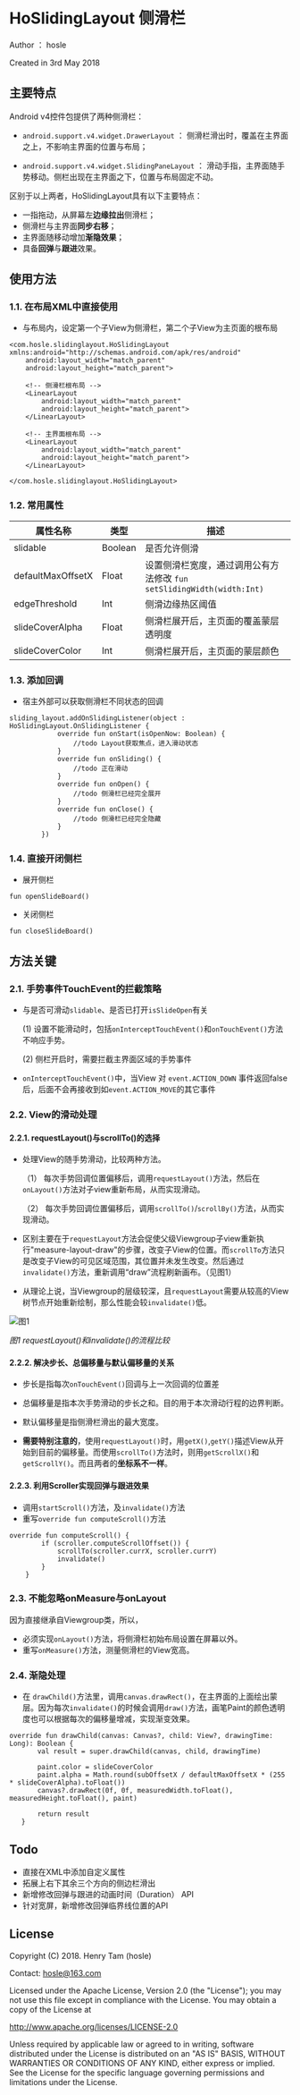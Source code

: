 # HoSlidingLayout 侧滑栏

Author ： hosle

Created in 3rd May 2018 

## 主要特点

Android v4控件包提供了两种侧滑栏：

* ```android.support.v4.widget.DrawerLayout``` ： 侧滑栏滑出时，覆盖在主界面之上，不影响主界面的位置与布局；

* ```android.support.v4.widget.SlidingPaneLayout``` ： 滑动手指，主界面随手势移动。侧栏出现在主界面之下，位置与布局固定不动。

区别于以上两者，HoSlidingLayout具有以下主要特点：

* 一指拖动，从屏幕左**边缘拉出**侧滑栏；
* 侧滑栏与主界面**同步右移**；
* 主界面随移动增加**渐隐效果**；
* 具备**回弹**与**跟进**效果。

## 使用方法


### 1.1. 在布局XML中直接使用
* 与布局内，设定第一个子View为侧滑栏，第二个子View为主页面的根布局

```
<com.hosle.slidinglayout.HoSlidingLayout xmlns:android="http://schemas.android.com/apk/res/android"
    android:layout_width="match_parent"
    android:layout_height="match_parent">

	<!-- 侧滑栏根布局 -->
    <LinearLayout
        android:layout_width="match_parent"
        android:layout_height="match_parent">
    </LinearLayout>
	
	<!-- 主界面根布局 -->
    <LinearLayout
        android:layout_width="match_parent"
        android:layout_height="match_parent">
    </LinearLayout>

</com.hosle.slidinglayout.HoSlidingLayout>

```


### 1.2. 常用属性

属性名称|类型|描述
---|--- |---
slidable | Boolean | 是否允许侧滑
defaultMaxOffsetX | Float | 设置侧滑栏宽度，通过调用公有方法修改 ```fun setSlidingWidth(width:Int)```
edgeThreshold | Int | 侧滑边缘热区阈值
slideCoverAlpha | Float | 侧滑栏展开后，主页面的覆盖蒙层透明度
slideCoverColor | Int | 侧滑栏展开后，主页面的蒙层颜色

### 1.3. 添加回调
* 宿主外部可以获取侧滑栏不同状态的回调

```
sliding_layout.addOnSlidingListener(object : HoSlidingLayout.OnSlidingListener {
            override fun onStart(isOpenNow: Boolean) {
                //todo Layout获取焦点，进入滑动状态
            }
            override fun onSliding() {
                //todo 正在滑动
            }
            override fun onOpen() {
                //todo 侧滑栏已经完全展开
            }
            override fun onClose() {
                //todo 侧滑栏已经完全隐藏
            }
        })
```

### 1.4. 直接开闭侧栏

* 展开侧栏
```
fun openSlideBoard()
```
* 关闭侧栏
```
fun closeSlideBoard()
```


## 方法关键

### 2.1. 手势事件TouchEvent的拦截策略
* 与是否可滑动```slidable```、是否已打开```isSlideOpen```有关

	(1) 设置不能滑动时，包括```onInterceptTouchEvent()```和```onTouchEvent()```方法不响应手势。

	(2) 侧栏开启时，需要拦截主界面区域的手势事件

* ``onInterceptTouchEvent()``中，当View 对 ``event.ACTION_DOWN`` 事件返回false后，后面不会再接收到如``event.ACTION_MOVE``的其它事件

### 2.2. View的滑动处理

#### 2.2.1. requestLayout()与scrollTo()的选择

* 处理View的随手势滑动，比较两种方法。

	（1） 每次手势回调位置偏移后，调用```requestLayout()```方法，然后在```onLayout()```方法对子view重新布局，从而实现滑动。

	（2） 每次手势回调位置偏移后，调用```scrollTo()```/```scrollBy()```方法，从而实现滑动。

* 区别主要在于```requestLayout```方法会促使父级Viewgroup子view重新执行"measure-layout-draw"的步骤，改变子View的位置。而```scrollTo```方法只是改变子View的可见区域范围，其位置并未发生改变。然后通过```invalidate()```方法，重新调用“draw”流程刷新画布。（见图1）

* 从理论上说，当Viewgroup的层级较深，且```requestLayout```需要从较高的View树节点开始重新绘制，那么性能会较```invalidate()```低。

![图1](./resPic/figure_req_invalidate.png)

_图1 requestLayout()和invalidate()的流程比较_



#### 2.2.2. 解决步长、总偏移量与默认偏移量的关系

* 步长是指每次``onTouchEvent()``回调与上一次回调的位置差
* 总偏移量是指本次手势滑动的步长之和。目的用于本次滑动行程的边界判断。
* 默认偏移量是指侧滑栏滑出的最大宽度。

* **需要特别注意的**，使用```requestLayout()```时，用``getX()``,``getY()``描述View从开始到目前的偏移量。而使用```scrollTo()```方法时，则用``getScrollX()``和``getScrollY()``。而且两者的**坐标系不一样**。


#### 2.2.3. 利用Scroller实现回弹与跟进效果
* 调用``startScroll()``方法，及``invalidate()``方法
* 重写``override fun computeScroll()``方法

```
override fun computeScroll() {
        if (scroller.computeScrollOffset()) {
            scrollTo(scroller.currX, scroller.currY)
            invalidate()
        }
    }
```

### 2.3. 不能忽略onMeasure与onLayout

因为直接继承自Viewgroup类，所以，

* 必须实现``onLayout()``方法，将侧滑栏初始布局设置在屏幕以外。
* 重写``onMeasure()``方法，测量侧滑栏的View宽高。

### 2.4. 渐隐处理
* 在 ``drawChild()``方法里，调用``canvas.drawRect()``，在主界面的上面绘出蒙层。因为每次``invalidate()``的时候会调用``draw()``方法，画笔Paint的颜色透明度也可以根据每次的偏移量增减，实现渐变效果。

 ```
override fun drawChild(canvas: Canvas?, child: View?, drawingTime: Long): Boolean {
        val result = super.drawChild(canvas, child, drawingTime)

        paint.color = slideCoverColor
        paint.alpha = Math.round(subOffsetX / defaultMaxOffsetX * (255 * slideCoverAlpha).toFloat())
        canvas?.drawRect(0f, 0f, measuredWidth.toFloat(), measuredHeight.toFloat(), paint)

        return result
    }
 ```

## Todo
* 直接在XML中添加自定义属性
* 拓展上右下其余三个方向的侧边栏滑出
* 新增修改回弹与跟进的动画时间（Duration） API
* 针对宽屏，新增修改回弹临界线位置的API

## License

Copyright (C) 2018. Henry Tam (hosle)

Contact: hosle@163.com

Licensed under the Apache License, Version 2.0 (the "License"); you may not use this file except in compliance with the License. You may obtain a copy of the License at

http://www.apache.org/licenses/LICENSE-2.0

Unless required by applicable law or agreed to in writing, software distributed under the License is distributed on an "AS IS" BASIS, WITHOUT WARRANTIES OR CONDITIONS OF ANY KIND, either express or implied. See the License for the specific language governing permissions and limitations under the License.

